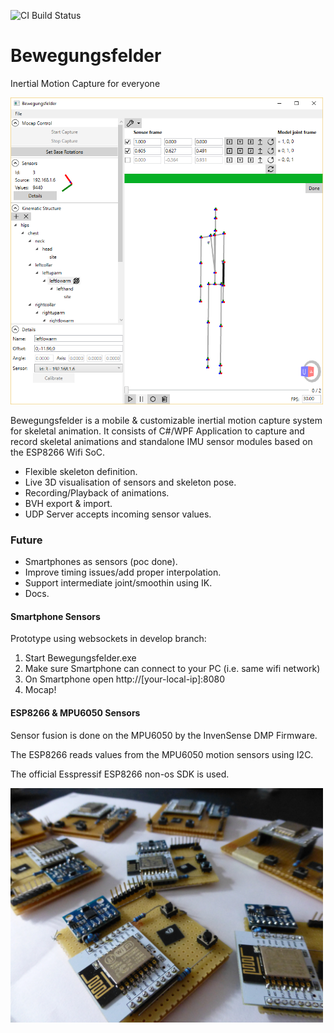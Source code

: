 <img alt='CI Build Status' src='https://ci.appveyor.com/api/projects/status/github/herzig/bewegungsfelder?svg=true'></img>

# Bewegungsfelder
Inertial Motion Capture for everyone

<img alt="Bewegungsfelder Screenshot" src="mainwindow.png" width='500px'></img>

Bewegungsfelder is a mobile & customizable inertial motion capture system for skeletal animation. It consists of C#/WPF Application to capture and record skeletal animations and standalone IMU sensor modules based on the ESP8266 Wifi SoC.

* Flexible skeleton definition.
* Live 3D visualisation of sensors and skeleton pose.
* Recording/Playback of animations.
* BVH export & import.
* UDP Server accepts incoming sensor values.

### Future
* Smartphones as sensors (poc done).
* Improve timing issues/add proper interpolation.
* Support intermediate joint/smoothin using IK.
* Docs.

#### Smartphone Sensors
Prototype using websockets in develop branch:
1. Start Bewegungsfelder.exe
2. Make sure Smartphone can connect to your PC (i.e. same wifi network)
2. On Smartphone open http://[your-local-ip]:8080
3. Mocap!

#### ESP8266 & MPU6050 Sensors

Sensor fusion is done on the MPU6050 by the InvenSense DMP Firmware.

The ESP8266 reads values from the MPU6050 motion sensors using I2C.

The official Esspressif ESP8266 non-os SDK is used.

<img alt='Bewegungsfelder ESP8265 and MPU6050 Hardware' src='hardware.jpg' width='500px'></img>
